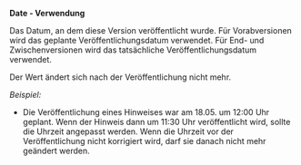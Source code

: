 **Date - Verwendung**

Das Datum, an dem diese Version veröffentlicht wurde. Für Vorabversionen wird das geplante Veröffentlichungsdatum verwendet.
Für End- und Zwischenversionen wird das tatsächliche Veröffentlichungsdatum verwendet.

Der Wert ändert sich nach der Veröffentlichung nicht mehr.

*Beispiel:*

* Die Veröffentlichung eines Hinweises war am 18.05. um 12:00 Uhr geplant.
  Wenn der Hinweis dann um 11:30 Uhr veröffentlicht wird, sollte die Uhrzeit angepasst werden.
  Wenn die Uhrzeit vor der Veröffentlichung nicht korrigiert wird, darf sie danach nicht mehr geändert werden.
